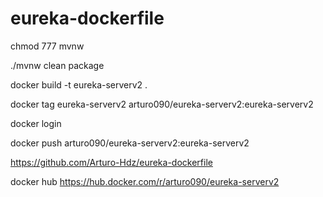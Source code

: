 # eureka-dockerfile

chmod 777 mvnw      

./mvnw clean package

docker build -t eureka-serverv2 .  

docker tag eureka-serverv2 arturo090/eureka-serverv2:eureka-serverv2

docker login

docker push arturo090/eureka-serverv2:eureka-serverv2



https://github.com/Arturo-Hdz/eureka-dockerfile

docker hub https://hub.docker.com/r/arturo090/eureka-serverv2


